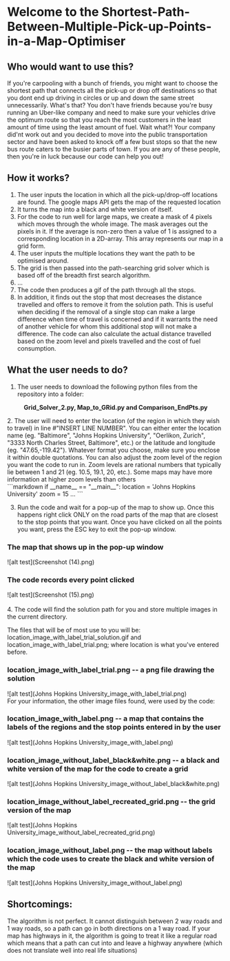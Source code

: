 
# Welcome to the Shortest-Path-Between-Multiple-Pick-up-Points-in-a-Map-Optimiser

## Who would want to use this?
If you're carpooling with a bunch of friends, you might want to choose the shortest path that connects all the pick-up or drop off destinations so that you dont end up driving in circles or up and down the same street unnecessarily. What's that? You don't have friends because you're busy running an Uber-like company and need to make sure your vehicles drive the optimum route so that you reach the most customers in the least amount of time using the least amount of fuel. Wait what?! Your company did'nt work out and you decided to move into the public transportation sector and have been asked to knock off a few bust stops so that the new bus route caters to the busier parts of town. If you are any of these people, then you're in luck because our code can help you out!

## How it works?
1. The user inputs the location in which all the pick-up/drop-off locations are found. The google maps API gets the map of the requested location <br>
3. It turns the map into a black and white version of itself. <br>
4. For the code to run well for large maps, we create a mask of 4 pixels which moves through the whole image. The mask averages out the pixels in it. If the average is non-zero then a value of 1 is assigned to a corresponding location in a 2D-array. This array represents our map in a grid form. <br>
5. The user inputs the multiple locations they want the path to be optimised around. <br>
6. The grid is then passed into the path-searching grid solver which is based off of the breadth first search algorithm. <br>
7. ...
8. The code then produces a gif of the path through all the stops. <br>
9. In addition, it finds out the stop that most decreases the distance travelled and offers to remove it from the solution path. This is useful when deciding if the removal of a single stop can make a large difference when time of travel is concerned and if it warrants the need of another vehicle for whom this additional stop will not make a difference. The code can also calculate the actual distance travelled based on the zoom level and pixels travelled and the cost of fuel consumption. <br>

## What the user needs to do?
1. The user needs to download the following python files from the repository into a folder: 
<p align="center">
   <strong> Grid_Solver_2.py, Map_to_GRid.py and Comparison_EndPts.py </strong>
 </p> 
2. The user will need to enter the location (of the region in which they wish to travel) in line #"INSERT LINE NUMBER". You can either enter the location name (eg. "Baltimore", "Johns Hopkins University", "Oerlikon, Zurich", "3333 North Charles Street, Baltimore", etc.) or the latitude and longitude (eg. "47.65,-119.42"). Whatever format you choose, make sure you enclose it within double quotations. You can also adjust the zoom level of the region you want the code to run in. Zoom levels are rational numbers that typically lie between 1 and 21 (eg. 10.5, 19.1, 20, etc.). Some maps may have more information at higher zoom levels than others <br>
```markdown
if __name__ == "__main__":
    location = 'Johns Hopkins University'
    zoom = 15
    ...
```

3. Run the code and wait for a pop-up of the map to show up. Once this happens right click ONLY on the road parts of the map that are closest to the stop points that you want. Once you have clicked on all the points you want, press the ESC key to exit the pop-up window.<br>
### The map that shows up in the pop-up window <br>
![alt test](Screenshot (14).png) <br>
### The code records every point clicked <br>
![alt test](Screenshot (15).png) <br>
<br>
4. The code will find the solution path for you and store multiple images in the current directory.<br>

The files that will be of most use to you will be: location_image_with_label_trial_solution.gif and            location_image_with_label_trial.png; where location is what you've entered before. <br>

### location_image_with_label_trial.png -- a png file drawing the solution
![alt test](Johns Hopkins University_image_with_label_trial.png) <br>
  For your information, the other image files found, were used by the code:
### location_image_with_label.png -- a map that contains the labels of the regions and the stop points entered in by the user <br>
![alt test](Johns Hopkins University_image_with_label.png) <br>
### location_image_without_label_black&white.png -- a black and white version of the map for the code to create a grid <br>
![alt test](Johns Hopkins University_image_without_label_black&white.png) <br>
### location_image_without_label_recreated_grid.png -- the grid version of the map <br>
![alt test](Johns Hopkins University_image_without_label_recreated_grid.png) <br>
### location_image_without_label.png -- the map without labels which the code uses to create the black and white version of the map <br>
![alt test](Johns Hopkins University_image_without_label.png)

## Shortcomings:
The algorithm is not perfect. It cannot distinguish between 2 way roads and 1 way roads, so a path can go in both directions on a 1 way road. If your map has highways in it, the algorithm is going to treat it like a regular road which means that a path can cut into and leave a highway anywhere (which does not translate well into real life situations)


